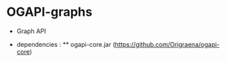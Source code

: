 OGAPI-graphs
============

* Graph API

* dependencies :
** ogapi-core.jar (https://github.com/Origraena/ogapi-core)

